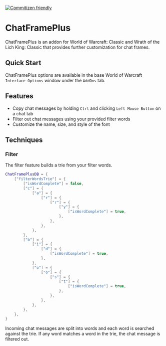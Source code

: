 [![Commitizen friendly](https://img.shields.io/badge/commitizen-friendly-brightgreen.svg)](http://commitizen.github.io/cz-cli/)

# ChatFramePlus

ChatFramePlus is an addon for World of Warcraft: Classic and Wrath of the Lich King: Classic that provides further customization for chat frames.

## Quick Start

ChatFramePlus options are available in the base World of Warcraft `Interface Options` window under the `AddOns` tab.

## Features

* Copy chat messages by holding `Ctrl` and clicking `Left Mouse Button` on a chat tab
* Filter out chat messages using your provided filter words
* Customize the name, size, and style of the font

## Techniques

### Filter

The filter feature builds a trie from your filter words.

```lua
ChatFramePlusDB = {
	["filterWordsTrie"] = {
		["isWordComplete"] = false,
		["c"] = {
			["a"] = {
				["r"] = {
					["r"] = {
						["y"] = {
							["isWordComplete"] = true,
						},
					},
				},
			},
		},
		["b"] = {
			["i"] = {
				["d"] = {
					["isWordComplete"] = true,
				},
			},
			["o"] = {
				["o"] = {
					["s"] = {
						["t"] = {
							["isWordComplete"] = true,
						},
					},
				},
			},
		},
	},
}
```

Incoming chat messages are split into words and each word is searched against the trie. If any word matches a word in the trie, the chat message is filtered out.
